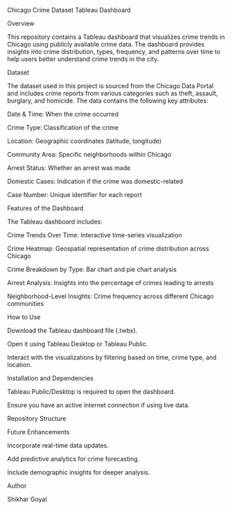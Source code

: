 Chicago Crime Dataset Tableau Dashboard

Overview

This repository contains a Tableau dashboard that visualizes crime trends in Chicago using publicly available crime data. The dashboard provides insights into crime distribution, types, frequency, and patterns over time to help users better understand crime trends in the city.

Dataset

The dataset used in this project is sourced from the Chicago Data Portal and includes crime reports from various categories such as theft, assault, burglary, and homicide. The data contains the following key attributes:

Date & Time: When the crime occurred

Crime Type: Classification of the crime

Location: Geographic coordinates (latitude, longitude)

Community Area: Specific neighborhoods within Chicago

Arrest Status: Whether an arrest was made

Domestic Cases: Indication if the crime was domestic-related

Case Number: Unique identifier for each report

Features of the Dashboard

The Tableau dashboard includes:

Crime Trends Over Time: Interactive time-series visualization

Crime Heatmap: Geospatial representation of crime distribution across Chicago

Crime Breakdown by Type: Bar chart and pie chart analysis

Arrest Analysis: Insights into the percentage of crimes leading to arrests

Neighborhood-Level Insights: Crime frequency across different Chicago communities

How to Use

Download the Tableau dashboard file (.twbx).

Open it using Tableau Desktop or Tableau Public.

Interact with the visualizations by filtering based on time, crime type, and location.

Installation and Dependencies

Tableau Public/Desktop is required to open the dashboard.

Ensure you have an active internet connection if using live data.

Repository Structure

Future Enhancements

Incorporate real-time data updates.

Add predictive analytics for crime forecasting.

Include demographic insights for deeper analysis.

Author

Shikhar Goyal
